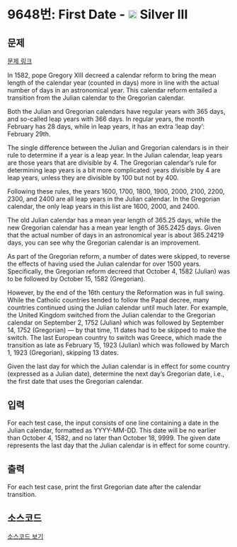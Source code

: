 # 9648번: First Date - <img src="https://static.solved.ac/tier_small/8.svg" style="height:20px" /> Silver III

<!-- performance -->

<!-- 문제 제출 후 깃허브에 푸시를 했을 때 제출한 코드의 성능이 입력될 공간입니다.-->

<!-- end -->

## 문제

[문제 링크](https://boj.kr/9648)


<p>In 1582, pope Gregory XIII decreed a calendar reform to bring the mean length of the calendar year (counted in days) more in line with the actual number of days in an astronomical year. This calendar reform entailed a transition from the Julian calendar to the Gregorian calendar.</p>

<p>Both the Julian and Gregorian calendars have regular years with 365 days, and so-called leap years with 366 days. In regular years, the month February has 28 days, while in leap years, it has an extra ‘leap day’: February 29th.</p>

<p>The single difference between the Julian and Gregorian calendars is in their rule to determine if a year is a leap year. In the Julian calendar, leap years are those years that are divisible by 4. The Gregorian calendar’s rule for determining leap years is a bit more complicated: years divisible by 4 are leap years, unless they are divisible by 100 but not by 400.</p>

<p>Following these rules, the years 1600, 1700, 1800, 1900, 2000, 2100, 2200, 2300, and 2400 are all leap years in the Julian calendar. In the Gregorian calendar, the only leap years in this list are 1600, 2000, and 2400.</p>

<p>The old Julian calendar has a mean year length of 365.25 days, while the new Gregorian calendar has a mean year length of 365.2425 days. Given that the actual number of days in an astronomical year is about 365.24219 days, you can see why the Gregorian calendar is an improvement.</p>

<p>As part of the Gregorian reform, a number of dates were skipped, to reverse the effects of having used the Julian calendar for over 1500 years. Specifically, the Gregorian reform decreed that October 4, 1582 (Julian) was to be followed by October 15, 1582 (Gregorian).</p>

<p>However, by the end of the 16th century the Reformation was in full swing. While the Catholic countries tended to follow the Papal decree, many countries continued using the Julian calendar until much later. For example, the United Kingdom switched from the Julian calendar to the Gregorian calendar on September 2, 1752 (Julian) which was followed by September 14, 1752 (Gregorian) — by that time, 11 dates had to be skipped to make the switch. The last European country to switch was Greece, which made the transition as late as February 15, 1923 (Julian) which was followed by March 1, 1923 (Gregorian), skipping 13 dates.</p>

<p>Given the last day for which the Julian calendar is in effect for some country (expressed as a Julian date), determine the next day’s Gregorian date, i.e., the first date that uses the Gregorian calendar.</p>



## 입력


<p>For each test case, the input consists of one line containing a date in the Julian calendar, formatted as YYYY-MM-DD. This date will be no earlier than October 4, 1582, and no later than October 18, 9999. The given date represents the last day that the Julian calendar is in effect for some country.</p>



## 출력


<p>For each test case, print the first Gregorian date after the calendar transition.</p>



## 소스코드

[소스코드 보기](First%20Date.cpp)